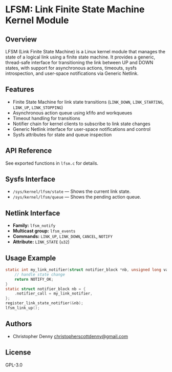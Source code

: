 # LFSM: Link Finite State Machine Kernel Module

## Overview

LFSM (Link Finite State Machine) is a Linux kernel module that manages the state of a logical link using a finite state machine. It provides a generic, thread-safe interface for transitioning the link between UP and DOWN states, with support for asynchronous actions, timeouts, sysfs introspection, and user-space notifications via Generic Netlink.

## Features

- Finite State Machine for link state transitions (`LINK_DOWN`, `LINK_STARTING`, `LINK_UP`, `LINK_STOPPING`)
- Asynchronous action queue using kfifo and workqueues
- Timeout handling for transitions
- Notifier chain for kernel clients to subscribe to link state changes
- Generic Netlink interface for user-space notifications and control
- Sysfs attributes for state and queue inspection

## API Reference

See exported functions in `lfsm.c` for details.

## Sysfs Interface

- `/sys/kernel/lfsm/state` — Shows the current link state.
- `/sys/kernel/lfsm/queue` — Shows the pending action queue.

## Netlink Interface

- **Family:** `lfsm_notify`
- **Multicast group:** `lfsm_events`
- **Commands:** `LINK_UP`, `LINK_DOWN`, `CANCEL`, `NOTIFY`
- **Attribute:** `LINK_STATE` (`u32`)

## Usage Example

```c
static int my_link_notifier(struct notifier_block *nb, unsigned long val, void *data) {
    // handle state change
    return NOTIFY_OK;
}
static struct notifier_block nb = {
    .notifier_call = my_link_notifier,
};
register_link_state_notifier(&nb);
lfsm_link_up();
```

## Authors

- Christopher Denny <christopherscottdenny@gmail.com>

## License

GPL-3.0